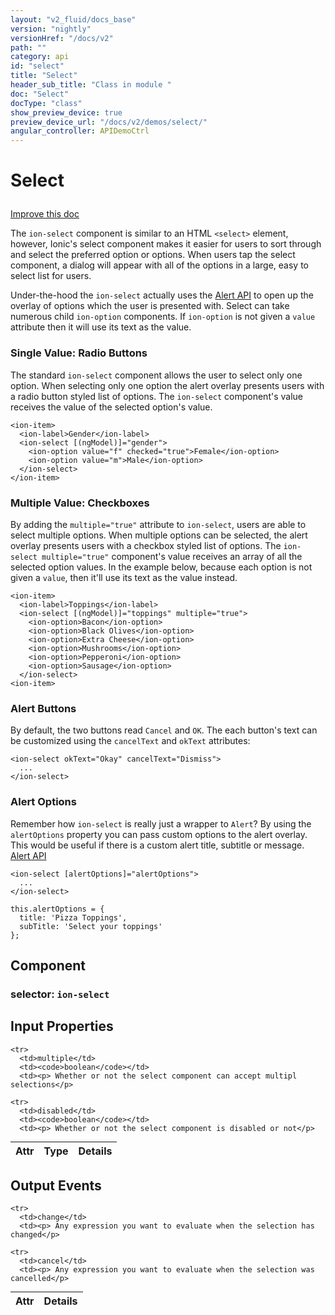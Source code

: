 ```yaml
---
layout: "v2_fluid/docs_base"
version: "nightly"
versionHref: "/docs/v2"
path: ""
category: api
id: "select"
title: "Select"
header_sub_title: "Class in module "
doc: "Select"
docType: "class"
show_preview_device: true
preview_device_url: "/docs/v2/demos/select/"
angular_controller: APIDemoCtrl 
---
```










<h1 class="api-title">


Select






</h1>

<a class="improve-v2-docs" href='http://github.com/driftyco/ionic/edit/2.0//home/ubuntu/ionic/ionic/components/select/select.ts#L11'>
Improve this doc
</a>






<p>The <code>ion-select</code> component is similar to an HTML <code>&lt;select&gt;</code> element, however,
Ionic&#39;s select component makes it easier for users to sort through and select
the preferred option or options. When users tap the select component, a
dialog will appear with all of the options in a large, easy to select list
for users.</p>
<p>Under-the-hood the <code>ion-select</code> actually uses the
<a href='../../alert/Alert'>Alert API</a> to open up the overlay of options
which the user is presented with. Select can take numerous child
<code>ion-option</code> components. If <code>ion-option</code> is not given a <code>value</code> attribute
then it will use its text as the value.</p>
<h3 id="single-value-radio-buttons">Single Value: Radio Buttons</h3>
<p>The standard <code>ion-select</code> component allows the user to select only one
option. When selecting only one option the alert overlay presents users with
a radio button styled list of options. The <code>ion-select</code> component&#39;s value
receives the value of the selected option&#39;s value.</p>
<pre><code class="lang-html">&lt;ion-item&gt;
  &lt;ion-label&gt;Gender&lt;/ion-label&gt;
  &lt;ion-select [(ngModel)]=&quot;gender&quot;&gt;
    &lt;ion-option value=&quot;f&quot; checked=&quot;true&quot;&gt;Female&lt;/ion-option&gt;
    &lt;ion-option value=&quot;m&quot;&gt;Male&lt;/ion-option&gt;
  &lt;/ion-select&gt;
&lt;/ion-item&gt;
</code></pre>
<h3 id="multiple-value-checkboxes">Multiple Value: Checkboxes</h3>
<p>By adding the <code>multiple=&quot;true&quot;</code> attribute to <code>ion-select</code>, users are able
to select multiple options. When multiple options can be selected, the alert
overlay presents users with a checkbox styled list of options. The
<code>ion-select multiple=&quot;true&quot;</code> component&#39;s value receives an array of all the
selected option values. In the example below, because each option is not given
a <code>value</code>, then it&#39;ll use its text as the value instead.</p>
<pre><code class="lang-html">&lt;ion-item&gt;
  &lt;ion-label&gt;Toppings&lt;/ion-label&gt;
  &lt;ion-select [(ngModel)]=&quot;toppings&quot; multiple=&quot;true&quot;&gt;
    &lt;ion-option&gt;Bacon&lt;/ion-option&gt;
    &lt;ion-option&gt;Black Olives&lt;/ion-option&gt;
    &lt;ion-option&gt;Extra Cheese&lt;/ion-option&gt;
    &lt;ion-option&gt;Mushrooms&lt;/ion-option&gt;
    &lt;ion-option&gt;Pepperoni&lt;/ion-option&gt;
    &lt;ion-option&gt;Sausage&lt;/ion-option&gt;
  &lt;/ion-select&gt;
&lt;ion-item&gt;
</code></pre>
<h3 id="alert-buttons">Alert Buttons</h3>
<p>By default, the two buttons read <code>Cancel</code> and <code>OK</code>. The each button&#39;s text
can be customized using the <code>cancelText</code> and <code>okText</code> attributes:</p>
<pre><code class="lang-html">&lt;ion-select okText=&quot;Okay&quot; cancelText=&quot;Dismiss&quot;&gt;
  ...
&lt;/ion-select&gt;
</code></pre>
<h3 id="alert-options">Alert Options</h3>
<p>Remember how <code>ion-select</code> is really just a wrapper to <code>Alert</code>? By using
the <code>alertOptions</code> property you can pass custom options to the alert
overlay. This would be useful if there is a custom alert title,
subtitle or message. <a href='../../alert/Alert'>Alert API</a></p>
<pre><code class="lang-html">&lt;ion-select [alertOptions]=&quot;alertOptions&quot;&gt;
  ...
&lt;/ion-select&gt;
</code></pre>
<pre><code class="lang-ts">this.alertOptions = {
  title: &#39;Pizza Toppings&#39;,
  subTitle: &#39;Select your toppings&#39;
};
</code></pre>


<h2>Component</h2>
<h3>selector: <code>ion-select</code></h3>
<!-- @usage tag -->


<!-- @property tags -->



<!-- instance methods on the class -->
<!-- input methods on the class -->
<h2>Input Properties</h2>
<table class="table param-table" style="margin:0;">
  <thead>
    <tr>
      <th>Attr</th>
      <th>Type</th>
      <th>Details</th>
    </tr>
  </thead>
  <tbody>
    
    <tr>
      <td>multiple</td>
      <td><code>boolean</code></td>
      <td><p> Whether or not the select component can accept multipl selections</p>
</td>
    </tr>
    
    <tr>
      <td>disabled</td>
      <td><code>boolean</code></td>
      <td><p> Whether or not the select component is disabled or not</p>
</td>
    </tr>
    
  </tbody>
</table>
<!-- output events on the class -->
<h2>Output Events</h2>
<table class="table param-table" style="margin:0;">
  <thead>
    <tr>
      <th>Attr</th>
      <th>Details</th>
    </tr>
  </thead>
  <tbody>
    
    <tr>
      <td>change</td>
      <td><p> Any expression you want to evaluate when the selection has changed</p>
</td>
    </tr>
    
    <tr>
      <td>cancel</td>
      <td><p> Any expression you want to evaluate when the selection was cancelled</p>
</td>
    </tr>
    
  </tbody>
</table><!-- related link --><!-- end content block -->


<!-- end body block -->

